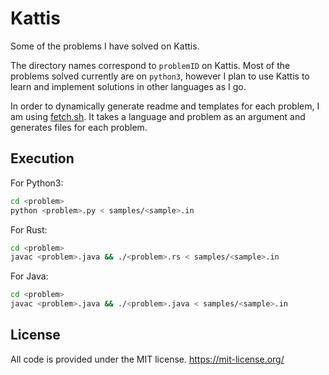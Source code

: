 # Kattis

Some of the problems I have solved on Kattis. 

The directory names correspond to `problemID` on Kattis. Most of the problems solved currently are on `python3`, however I plan to use Kattis to learn and implement solutions in other languages as I go.

In order to dynamically generate readme and templates for each problem, I am using [fetch.sh](./fetch.sh). It takes a language and problem as an argument and generates files for each problem.

## Execution 

For Python3: 
```zsh
cd <problem>
python <problem>.py < samples/<sample>.in
```

For Rust: 
```zsh
cd <problem>
javac <problem>.java && ./<problem>.rs < samples/<sample>.in
```

For Java: 
```zsh
cd <problem>
javac <problem>.java && ./<problem>.java < samples/<sample>.in
```

## License

All code is provided under the MIT license.
https://mit-license.org/
